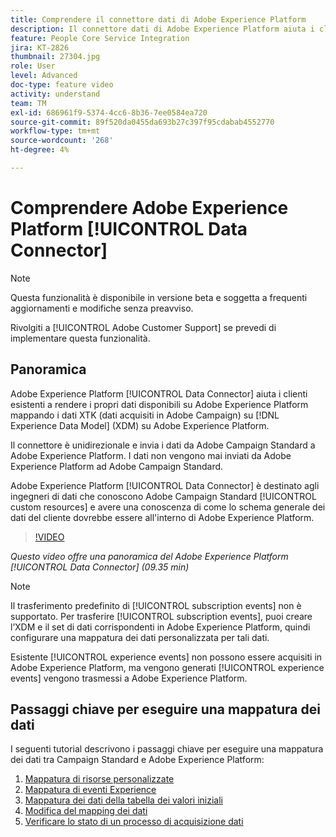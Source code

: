 ```yaml
---
title: Comprendere il connettore dati di Adobe Experience Platform
description: Il connettore dati di Adobe Experience Platform aiuta i clienti esistenti a rendere i propri dati disponibili su Adobe Experience Platform mappando i dati XTK (dati acquisiti in Campaign) su Experience Data Model (XDM) in Adobe Experience Platform.
feature: People Core Service Integration
jira: KT-2826
thumbnail: 27304.jpg
role: User
level: Advanced
doc-type: feature video
activity: understand
team: TM
exl-id: 686961f9-5374-4cc6-8b36-7ee0584ea720
source-git-commit: 89f520da0455da693b27c397f95cdabab4552770
workflow-type: tm+mt
source-wordcount: '268'
ht-degree: 4%

---
```


# Comprendere Adobe Experience Platform [!UICONTROL Data Connector]

>[!NOTE]
>
>Questa funzionalità è disponibile in versione beta e soggetta a frequenti aggiornamenti e modifiche senza preavviso.
>
>Rivolgiti a [!UICONTROL Adobe Customer Support] se prevedi di implementare questa funzionalità.

## Panoramica

Adobe Experience Platform [!UICONTROL Data Connector] aiuta i clienti esistenti a rendere i propri dati disponibili su Adobe Experience Platform mappando i dati XTK (dati acquisiti in Adobe Campaign) su [!DNL Experience Data Model] (XDM) su Adobe Experience Platform.

Il connettore è unidirezionale e invia i dati da Adobe Campaign Standard a Adobe Experience Platform. I dati non vengono mai inviati da Adobe Experience Platform ad Adobe Campaign Standard.

Adobe Experience Platform [!UICONTROL Data Connector] è destinato agli ingegneri di dati che conoscono Adobe Campaign Standard [!UICONTROL custom resources] e avere una conoscenza di come lo schema generale dei dati del cliente dovrebbe essere all&#39;interno di Adobe Experience Platform.

>[!VIDEO](https://video.tv.adobe.com/v/27304?quality=12&learn=on)

*Questo video offre una panoramica del Adobe Experience Platform [!UICONTROL Data Connector] (09.35 min)*

>[!NOTE]
>
>Il trasferimento predefinito di [!UICONTROL subscription events] non è supportato. Per trasferire [!UICONTROL subscription events], puoi creare l’XDM e il set di dati corrispondenti in Adobe Experience Platform, quindi configurare una mappatura dei dati personalizzata per tali dati.
>
>Esistente [!UICONTROL experience events] non possono essere acquisiti in Adobe Experience Platform, ma vengono generati [!UICONTROL experience events] vengono trasmessi a Adobe Experience Platform.

## Passaggi chiave per eseguire una mappatura dei dati

I seguenti tutorial descrivono i passaggi chiave per eseguire una mappatura dei dati tra Campaign Standard e Adobe Experience Platform:

1. [Mappatura di risorse personalizzate](/help/administrating/adobe-experience-platform-data-connector/mapping-custom-resources.md)
2. [Mappatura di eventi Experience](/help/administrating/adobe-experience-platform-data-connector/mapping-experience-events.md)
3. [Mappatura dei dati della tabella dei valori iniziali](/help/administrating/adobe-experience-platform-data-connector/mapping-seed-table-data.md)
4. [Modifica del mapping dei dati](/help/administrating/adobe-experience-platform-data-connector/modifying-data-mapping.md)
5. [Verificare lo stato di un processo di acquisizione dati](/help/administrating/adobe-experience-platform-data-connector/checking-status-of-data-ingestion-jobs.md)

